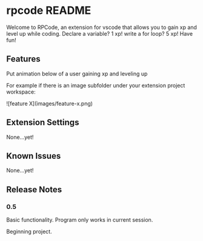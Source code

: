 # rpcode README

Welcome to RPCode, an extension for vscode that allows you to gain  xp and level up while coding.
Declare a variable? 1 xp!
write a for loop? 5 xp!
Have fun!

## Features

Put animation below of a user gaining xp and leveling up

For example if there is an image subfolder under your extension project workspace:

\!\[feature X\]\(images/feature-x.png\)


## Extension Settings

None...yet!

## Known Issues

None...yet!

## Release Notes

### 0.5
Basic functionality. Program only works in current session.

Beginning project.
